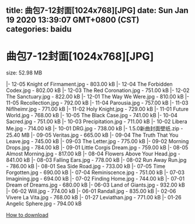 
title: 曲包7-12封面[1024x768][JPG]
date: Sun Jan 19 2020 13:39:07 GMT+0800 (CST)    
categories: baidu
---

# 曲包7-12封面[1024x768][JPG]
size: 52.98 MB
 
 
|- 12-05 Knight of Firmament.jpg - 803.00 kB
|- 12-04 The Forbidden Codex.jpg - 802.00 kB
|- 12-03 The Red Coronation.jpg - 751.00 kB
|- 12-02 The Sanctuary.jpg - 822.00 kB
|- 12-01 The Way We Were.jpg - 810.00 kB
|- 11-05 Recollection.jpg - 792.00 kB
|- 11-04 Parousia.jpg - 757.00 kB
|- 11-03 Niflheimr.jpg - 771.00 kB
|- 11-02 Holy Knight.jpg - 729.00 kB
|- 11-01 Future World.jpg - 768.00 kB
|- 10-05 The Black Case.jpg - 741.00 kB
|- 10-04 Sacred.jpg - 751.00 kB
|- 10-03 Precipitation.jpg - 711.00 kB
|- 10-02 Libera Me.jpg - 714.00 kB
|- 10-01 DRG.jpg - 738.00 kB
|- 1.5.0新曲封面壁纸.zip - 25.40 MB
|- 09-05 Veritas.jpg - 665.00 kB
|- 09-04 The Truth That You Leave.jpg - 745.00 kB
|- 09-03 The Letter.jpg - 775.00 kB
|- 09-02 Morning Drops.jpg - 784.00 kB
|- 09-01 Little Corgis Dream.jpg - 759.00 kB
|- 08-05 Almost Morning.jpg - 817.00 kB
|- 08-04 Flowers Above Your Head.jpg - 841.00 kB
|- 08-03 Falling Ears.jpg - 778.00 kB
|- 08-02 Run Away Run.jpg - 786.00 kB
|- 08-01 Sea Side Road.jpg - 733.00 kB
|- 07-05 Time Forgotten.jpg - 690.00 kB
|- 07-04 Reminiscence.jpg - 751.00 kB
|- 07-03 Imagining.jpg - 694.00 kB
|- 07-02 Finding Home.jpg - 744.00 kB
|- 07-01 Dream of Dreams.jpg - 680.00 kB
|- 06-03 Land of Giants.jpg - 932.00 kB
|- 06-02 Will.jpg - 774.00 kB
|- 06-01 Randall.jpg - 835.00 kB
|- 02-06 Vivere La Vita.jpg - 768.00 kB
|- 01-27 Leviathan.jpg - 771.00 kB
|- 01-26 Angelic Sphere.jpg - 794.00 kB

[How to download](https://bpcam.bemobtrk.com/go/2ceec3aa-1ca2-46d6-b9ff-aaa5c184517c?jno=1911)